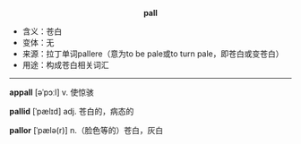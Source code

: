 
**<center>pall</center>**

- <span class="definition">含义：苍白</span>
- <span class="definition">变体：无</span>
- <span class="definition">来源：拉丁单词pallere（意为to be pale或to turn pale，即苍白或变苍白）</span>
- <span class="definition">用途：构成苍白相关词汇</span>

---

<span class="vocabulary">**appall**</span> [əˈpɔːl] v. 使惊骇

<span class="vocabulary">**pallid**</span> [ˈpælɪd] adj. 苍白的，病态的

<span class="vocabulary">**pallor**</span> [ˈpælə(r)] n.（脸色等的）苍白，灰白

